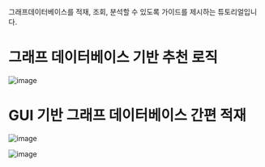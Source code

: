 그래프데이터베이스를 적재, 조회, 분석할 수 있도록 가이드를 제시하는 튜토리얼입니다. 


# 그래프 데이터베이스 기반 추천 로직

![image](https://github.com/jihyeon0429/graphtutorial/assets/56199655/34696af2-9133-4a6f-bebb-15b5f8594910)


 
# GUI 기반 그래프 데이터베이스 간편 적재 
![image](https://github.com/jihyeon0429/graphtutorial/assets/56199655/8cc4dcfb-db24-48fb-a905-9e9e17d5f07f)

![image](https://github.com/jihyeon0429/graphtutorial/assets/56199655/e3f519fd-f860-4510-91eb-a1f7e34968ae)
